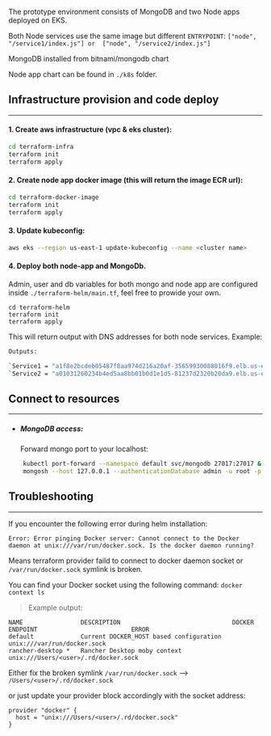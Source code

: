 The prototype environment consists of MongoDB and two Node apps deployed on EKS.

Both Node services use the same image but different `ENTRYPOINT`: `["node", "/service1/index.js"] or  ["node", "/service2/index.js"]`

MongoDB installed from bitnami/mongodb chart

Node app chart can be found in `./k8s` folder.

##  Infrastructure provision and code deploy
---
#### 1. Create aws infrastructure (vpc & eks cluster):
```sh
cd terraform-infra
terraform init
terraform apply
```
#### 2. Create node app docker image (this will return the image ECR url):
```sh
cd terraform-docker-image
terraform init
terraform apply
```
#### 3. Update kubeconfig:
```sh
aws eks --region us-east-1 update-kubeconfig --name <cluster name>
```
#### 4. Deploy both node-app and MongoDb.
Admin, user and db variables for both mongo and node app are configured inside `./terraform-helm/main.tf`, feel free to prowide your own.
```
cd terraform-helm
terraform init
terraform apply
```
This will return output with DNS addresses for both node services.
Example:
```sh
Outputs:

`Service1 = "a1f8e2bcdeb05487f8aa974d216a20af-35659930088016f9.elb.us-east-1.amazonaws.com"`
`Service2 = "a01031260234b4ed5aa8bb01b0d1e1d5-81237d2320b20da9.elb.us-east-1.amazonaws.com"`
```

## Connect to resources
---
- ##### MongoDB access:
  Forward mongo port to your localhost:
```sh
    kubectl port-forward --namespace default svc/mongodb 27017:27017 &
    mongosh --host 127.0.0.1 --authenticationDatabase admin -u root -p redhat
```

## Troubleshooting
---
If you encounter the following error during helm installation:

`Error: Error pinging Docker server: Cannot connect to the Docker daemon at unix:///var/run/docker.sock. Is the docker daemon running?`

Means terraform provider faild to connect to docker daemon socket or `/var/run/docker.sock` symlink is broken.

You can find your Docker socket using the following command: `docker context ls`

>Example output:
```
NAME                DESCRIPTION                               DOCKER ENDPOINT                          ERROR
default             Current DOCKER_HOST based configuration   unix:///var/run/docker.sock
rancher-desktop *   Rancher Desktop moby context              unix:///Users/<user>/.rd/docker.sock
```

Either fix the broken symlink `/var/run/docker.sock` --> `/Users/<user>/.rd/docker.sock`

or just update your provider block accordingly with the socket address:
```
provider "docker" {
  host = "unix:///Users/<user>/.rd/docker.sock"
}
```
